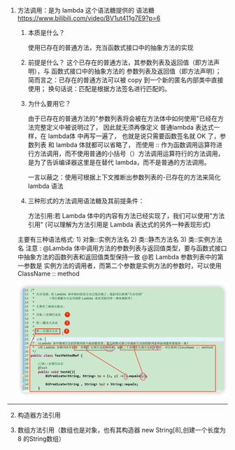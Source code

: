 1. 方法调用：是为 lambda 这个语法糖提供的 语法糖
        https://www.bilibili.com/video/BV1ut411g7E9?p=6

   1) 本质是什么？

        使用已存在的普通方法，充当函数式接口中的抽象方法的实现

   1) 前提是什么？
        这个已存在的普通方法，其参数列表及返回值（即方法声明），与
        函数式接口中的抽象方法的 参数列表及返回值（即方法声明）；
        简而言之：已存在的普通方法可以被 copy 到一个新的匿名内部类中直接使用；
        换句话说：匹配是根据方法签名进行匹配的。
   
   1) 为什么要用它？

       由于已存在的普通方法的"参数列表将会被在方法体中如何使用"已经在方法完整定义中被说明过了，
       因此就无须再像定义 普通lambda 表达式一样，在 lambda体 中再写一遍了，
       也就是说只需要函数签名就 OK 了，参数列表 和 lambda 体就都可以省略了，
       而使用 :: 作为函数调用运算符进行方法调用，而不使用普通的小括号（）方法调用运算符行的方法调用，
       是为了告诉编译器这里是在替代 lambda，而不是普通的方法调用。
    
       一言以蔽之：使用可根据上下文推断出参数列表的-已存在的方法来简化 lambda 语法

   1) 三种形式的方法调用语法糖及其前提条件：

       方法引用:若 Lambda 体中的内容有方法已经实现了，我们可以使用"方法引用"
       (可以理解为方法引用是 Lambda 表达式的另外一种表现形式)


    主要有三种语法格式:
        1) 对象::实例方法名
        2) 类::静杰方法名
        3) 类::实例方法名
        注意 :
        @Lambda 体中调用方法的参数列表与返回值类型，要与函数式接口中抽象方法的函数列表和返回值类型保持一致
        @若 Lambda 参数列表中的第一参数是 实例方法的调用者，而第二个参数是实例方法的参数时，可以使用 ClassName :: method
    

   ![img.png](img_4.三种形式的方法调用语法糖及其前提条件.png)

---

2. 构造器方法引用

3. 数组方法引用（数组也是对象，也有其构造器 new String[8],创建一个长度为 8 的String数组）
